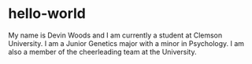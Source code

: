 # hello-world
My name is Devin Woods and I am currently a student at Clemson University. I am a Junior Genetics major with a minor in Psychology. I am also a member of the cheerleading team at the University. 
